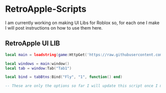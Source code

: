 # RetroApple-Scripts

I am currently working on making UI Libs for Roblox so, for each one I make I will post instructions on how to use them here.

## RetroApple UI LIB
```lua
local main = loadstring(game:HttpGet('https://raw.githubusercontent.com/Retroapple/RetroApple-Scripts/main/RetroAppleUI%20(In%20Progress)'))()

local windows = main:window()
local tab = window:Tab("Tab1")

local bind = tabBtns:Bind("Fly", "1", function() end)

-- These are only the options so far I will update this script once I make new ones
```
